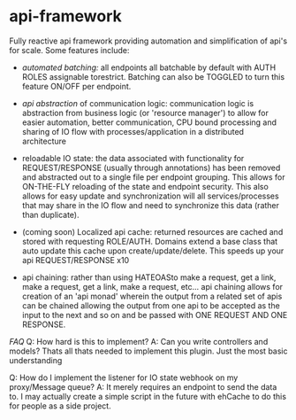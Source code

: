 # api-framework

Fully reactive api framework providing automation and simplification of api's for scale. Some features include:

- *automated batching:* all endpoints all batchable by default with AUTH ROLES assignable torestrict. Batching can also be TOGGLED to turn this feature ON/OFF per endpoint.

- *api abstraction* of communication logic: communication logic is abstraction from business logic (or 'resource manager') to allow for easier automation, better communication, CPU bound processing and sharing of IO flow with processes/application in a distributed architecture

- reloadable IO state: the data associated with functionality for REQUEST/RESPONSE (usually through annotations) has been removed and abstracted out to a single file per endpoint grouping. This allows for ON-THE-FLY reloading of the state and endpoint security. This also allows for easy update and synchronization will all services/processes that may share in the IO flow and need to synchronize this data (rather than duplicate).

- (coming soon) Localized api cache: returned resources are cached and stored with requesting ROLE/AUTH. Domains extend a base class that auto update this cache upon create/update/delete. This speeds up your api REQUEST/RESPONSE x10

- api chaining: rather than using HATEOASto make a request, get a link, make a request, get a link, make a request, etc... api chaining allows for creation of an 'api monad' wherein the output from a related set of apis can be chained allowing the output from one api to be accepted as the input to the next and so on and be passed with ONE REQUEST AND ONE RESPONSE.

*FAQ*
Q: How hard is this to implement?
A: Can you write controllers and models? Thats all thats needed to implement this plugin. Just the most basic understanding

Q: How do I implement the listener for IO state webhook on my proxy/Message queue?
A: It merely requires an endpoint to send the data to. I may actually create a simple script in the future with ehCache to do this for people as a side project.
